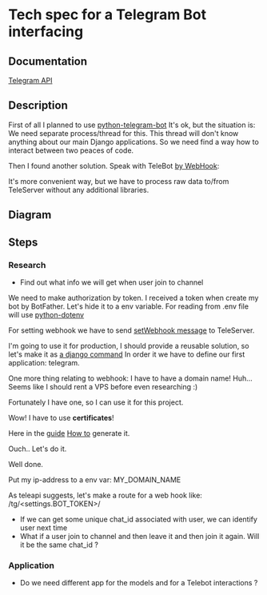 # Tech spec for a Telegram Bot interfacing

## Documentation

[Telegram API](https://core.telegram.org/bots/api)


## Description

First of all I planned to use [python-telegram-bot](https://github.com/python-telegram-bot/python-telegram-bot)
It's ok, but the situation is: We need separate process/thread for this.
This thread will don't know anything about our main Django applications.
So we need find a way how to interact between two peaces of code.

Then I found another solution. Speak with TeleBot [by WebHook](https://medium.com/@voronov007/part-2-django-webhook-for-the-telegram-bot-a5bc7e179c75):

It's more convenient way, but we have to process raw data to/from 
TeleServer without any additional libraries.

## Diagram 

## Steps

### Research

* Find out what info we will get when user join to channel 

We need to make authorization by token.
I received a token when create my bot by BotFather.
Let's hide it to a env variable.
For reading from .env file will use [python-dotenv](https://pypi.org/project/python-dotenv/)

For setting webhook we have to send [setWebhook message](https://core.telegram.org/bots/api#setwebhook) to TeleServer.

I'm going to use it for production, I should provide a reusable solution, so let's make it as [a django command](https://docs.djangoproject.com/en/3.0/howto/custom-management-commands/)
In order it we have to define our first application: telegram. 

One more thing relating to webhook: I have to have a domain name! 
Huh... Seems like I should rent a VPS before even researching :) 

Fortunately I have one, so I can use it for this project. 

Wow! I have to use **certificates**!

Here in the [guide](https://core.telegram.org/bots/webhooks)
[How to](https://core.telegram.org/bots/self-signed) generate it.

Ouch.. Let's do it. 

Well done.

Put my ip-address to a env var: MY_DOMAIN_NAME

As teleapi suggests, let's make a route for a web hook like: 
/tg/<settings.BOT_TOKEN>/




* If we can get some unique chat_id associated with user, we can identify user next time
* What if a user join to channel and then leave it and then join it again. Will it be the same chat_id ? 

### Application

* Do we need different app for the models and for a Telebot interactions ? 






